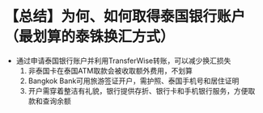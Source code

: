 # 【总结】为何、如何取得泰国银行账户（最划算的泰铢换汇方式）

-   通过申请泰国银行账户并利用TransferWise转账，可以减少换汇损失
    1.  非泰国卡在泰国ATM取款会被收取额外费用，不划算
    2.  Bangkok Bank可用旅游签证开户，需护照、泰国手机号和居住证明
    3.  开户需穿着整洁有礼貌，银行提供存折、银行卡和手机银行服务，方便取款和查询余额